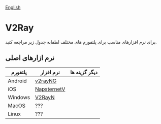 [English](./README.md)
# V2Ray

برای نرم افزارهای مناسب برای پلتفورم های مختلف لطفابه جدول زیر مراچعه کنید.

## نرم ازارهای اصلی
|پلتفورم|نرم افزار|دیگر گزینه ها|
|--|--|--|
|Android|[v2rayNG](https://play.google.com/store/apps/details?id=com.v2ray.ang)|
|iOS|[NapsternetV](https://apps.apple.com/us/app/napsternetv/id1629465476)|
|Windows|[V2RayN](https://github.com/2dust/v2rayN/releases)|
|MacOS|???|
|Linux|???|
